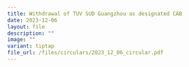 ```yaml
---
title: Withdrawal of TUV SUD Guangzhou as designated CAB
date: 2023-12-06
layout: file
description: ""
image: ""
variant: tiptap
file_url: /files/circulars/2023_12_06_circular.pdf
---
```

